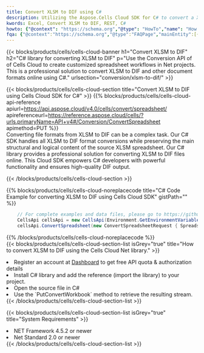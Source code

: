 ```yaml
---
title: Convert XLSM to DIF using C# 
description: Utilizing the Aspose.Cells Cloud SDK for C# to convert a XLSM format file to a DIF format file. 
kwords: Excel, Convert XLSM to DIF, REST, C#
howto: {"@context": "https://schema.org","@type": "HowTo","name": "How to convert XLSM to DIF using the Cells Cloud Net library.","description": "How to convert XLSM to DIF using the Cells Cloud Net library.","image": {"@type": "ImageObject"},"url": "/net/conversion/xlsm-to-dif/","step": [{ "@type": "HowToStep","name": "How to convert XLSM to DIF using the Cells Cloud Net library. step 1", "image": {"@type": "ImageObject",},"url": "/net/conversion/xlsm-to-dif/","text": "Register an account at <a href='https://dashboard.aspose.cloud/'>Dashboard</a> to get free API quota & authorization details",},{ "@type": "HowToStep","name": "How to convert XLSM to DIF using the Cells Cloud Net library. step 1", "image": {"@type": "ImageObject",},"url": "/net/conversion/xlsm-to-dif/","text": "Install C# library and add the reference (import the library) to your project.",},{ "@type": "HowToStep","name": "How to convert XLSM to DIF using the Cells Cloud Net library. step 1", "image": {"@type": "ImageObject",},"url": "/net/conversion/xlsm-to-dif/","text": "Open the source file in C#",},{ "@type": "HowToStep","name": "How to convert XLSM to DIF using the Cells Cloud Net library. step 1", "image": {"@type": "ImageObject",},"url": "/net/conversion/xlsm-to-dif/","text": "Use the `PutConvertWorkbook` method to retrieve the resulting stream.",}, ],"supply": {"@type": "HowToSupply","name": "document"},"tool": [{"@type": "HowToTool","name": "Visual Studio, Visual Studio Code, Rider "},{"@type": "HowToTool","name": "Aspose Cells"}],"totalTime": "PT6M"}
fqa: {"@context":"https://schema.org","@type":"FAQPage","mainEntity":[{"@type":"Question","name":"Why convert file formats in C# using REST API?","acceptedAnswer":{"@type":"Answer","text":"Documents are encoded in many ways, and some files may be incompatible with the software you use. To open and read such files, just convert them to appropriate file formats.<br/><ol><li>Install .NET SDK and add the reference (import the library) to your project.</li><li>Open the source file in C# using REST API.</li><li>Call the PutConvertWorkbookRequest() method, passing an output filename with required extension.</li><li>Get the result of conversion as a separate file.</li></ol>"}},{"@type":"Question","name":"What file formats can I convert with your C# library?","acceptedAnswer":{"@type":"Answer","text":"We support a variety of file formats for conversion using .NET library, including XLSX, Excel, xls , PDF, CSV, HTML, Markdown, XML, PNG, JPG, TIFF, Json, TXT and many more."}},{"@type":"Question","name":"What is the maximum allowed file size for conversion using this .NET library?","acceptedAnswer":{"@type":"Answer","text":"There are no file size limits for format conversions using .NET library."}}]}
---
```



{{< blocks/products/cells/cells-cloud-banner h1="Convert XLSM to DIF" h2="C# library for converting XLSM to DIF" p="Use the Conversion API of of Cells Cloud to create customized spreadsheet workflows in Net projects. This is a professional solution to convert XLSM to DIF and other document formats online using C#." urlsection="conversion/xlsm-to-dif/" >}}

{{< blocks/products/cells/cells-cloud-section  title="Convert XLSM to DIF using Cells Cloud SDK for C#" >}}
{{% blocks/products/cells/cells-cloud-api-reference  apiurl=https://api.aspose.cloud/v4.0/cells/convert/spreadsheet/  apireferenceurl=https://reference.aspose.cloud/cells/?urls.primaryName=API+v4#/Conversion/ConvertSpreadsheet  apimethod=PUT %}}
<br/>
Converting file formats from XLSM to DIF can be a complex task. Our C# SDK handles all XLSM to DIF format conversions while preserving the main structural and logical content of the source XLSM spreadsheet. Our C# library provides a professional solution for converting XLSM to DIF files online. This Cloud SDK empowers C# developers with powerful functionality and ensures high-quality DIF output.

{{< /blocks/products/cells/cells-cloud-section >}}

{{% blocks/products/cells/cells-cloud-noreplacecode title="C# Code Example for converting XLSM to DIF using Cells Cloud SDK" gistPath="" %}}
 
```cs
    // For complete examples and data files, please go to https://github.com/aspose-cells-cloud/aspose-cells-cloud-dotnet/
    CellsApi cellsApi = new CellsApi(Environment.GetEnvironmentVariable("ProductClientId"), Environment.GetEnvironmentVariable("ProductClientSecret"));
    cellsApi.ConvertSpreadsheet(new ConvertSpreadsheetRequest { Spreadsheet = "EmployeeSalesSummary.xlsm", format = "dif" }, "EmployeeSalesSummary.dif");
```
 
{{% /blocks/products/cells/cells-cloud-noreplacecode  %}}
<br/>
{{< blocks/products/cells/cells-cloud-section-list isGrey="true"  title="How to convert XLSM to DIF using the Cells Cloud Net library." >}}
<li>Register an account at <a href="https://dashboard.aspose.cloud/">Dashboard</a> to get free API quota & authorization details</li>
<li>Install C# library and add the reference (import the library) to your project.</li>
<li>Open the source file in C#</li>
<li>Use the `PutConvertWorkbook` method to retrieve the resulting stream.</li>
{{< /blocks/products/cells/cells-cloud-section-list >}}

{{< blocks/products/cells/cells-cloud-section-list isGrey="true"  title="System Requirements" >}}
<li>NET Framework 4.5.2 or newer</li>
<li>Net Standard 2.0 or newer</li>
{{< /blocks/products/cells/cells-cloud-section-list >}}
